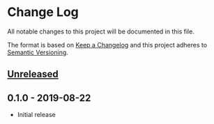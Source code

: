 # Change Log


All notable changes to this project will be documented in this file.

The format is based on [Keep a Changelog](http://keepachangelog.com/en/1.0.0/)
and this project adheres to [Semantic Versioning](http://semver.org/spec/v2.0.0.html).


## [Unreleased]


## 0.1.0 - 2019-08-22

- Initial release


[Unreleased]: https://github.com/logur/integration-logr/compare/v0.1.0...HEAD
